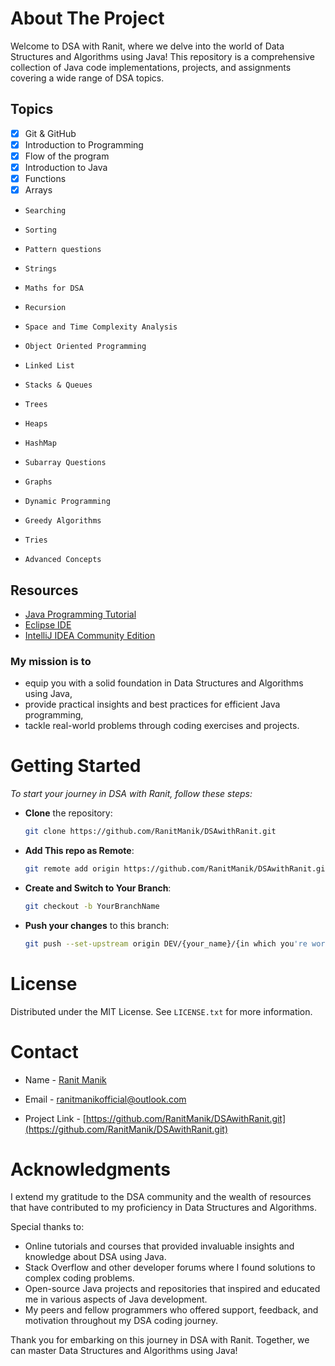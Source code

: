 <a name="readme-top"></a>

# About The Project

Welcome to DSA with Ranit, where we delve into the world of Data Structures and Algorithms using Java! This repository is a comprehensive collection of Java code implementations, projects, and assignments covering a wide range of DSA topics.

## Topics

- [x] Git & GitHub
- [x] Introduction to Programming
- [x] Flow of the program
- [x] Introduction to Java
- [x] Functions
- [x] Arrays
-     Searching
-     Sorting
-     Pattern questions
-     Strings
-     Maths for DSA
-     Recursion
-     Space and Time Complexity Analysis
-     Object Oriented Programming
-     Linked List
-     Stacks & Queues
-     Trees
-     Heaps
-     HashMap
-     Subarray Questions
-     Graphs
-     Dynamic Programming
-     Greedy Algorithms
-     Tries
-     Advanced Concepts

## Resources

* [Java Programming Tutorial](https://youtube.com/playlist?list=PL9gnSGHSqcnr_DxHsP7AW9ftq0AtAyYqJ&si=vqJ3knXgQfLjig82)
* [Eclipse IDE](https://www.eclipse.org/downloads/)
* [IntelliJ IDEA Community Edition](https://www.jetbrains.com/idea/download/)

### My mission is to

- equip you with a solid foundation in Data Structures and Algorithms using Java,
- provide practical insights and best practices for efficient Java programming,
- tackle real-world problems through coding exercises and projects.


# Getting Started

_To start your journey in DSA with Ranit, follow these steps:_

 - **Clone** the repository:

   ```bash
   git clone https://github.com/RanitManik/DSAwithRanit.git
   ```

- **Add This repo as Remote**:

   ```bash
   git remote add origin https://github.com/RanitManik/DSAwithRanit.git
   ```

- **Create and Switch to Your Branch**:

   ```bash
   git checkout -b YourBranchName
   ```

- **Push your changes** to this branch:

   ```bash
   git push --set-upstream origin DEV/{your_name}/{in which you're working on}
   ```


# License

Distributed under the MIT License. See `LICENSE.txt` for more information.


<!-- CONTACT -->

# Contact

- Name - [Ranit Manik](https://github.com/RanitManik)

- Email - ranitmanikofficial@outlook.com

- Project Link - [https://github.com/RanitManik/DSAwithRanit.git](https://github.com/RanitManik/DSAwithRanit.git)


# Acknowledgments

I extend my gratitude to the DSA community and the wealth of resources that have contributed to my proficiency in Data Structures and Algorithms.

Special thanks to:

- Online tutorials and courses that provided invaluable insights and knowledge about DSA using Java.
- Stack Overflow and other developer forums where I found solutions to complex coding problems.
- Open-source Java projects and repositories that inspired and educated me in various aspects of Java development.
- My peers and fellow programmers who offered support, feedback, and motivation throughout my DSA coding journey.

Thank you for embarking on this journey in DSA with Ranit. Together, we can master Data Structures and Algorithms using Java!



